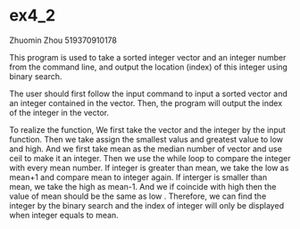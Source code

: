 # ex4_2


Zhuomin Zhou 519370910178

This program is used to take a sorted integer vector and an integer number from the command line, and output the location (index) of this integer using binary search.

The user should first follow the input command to input a sorted vector and an integer contained in the vector. Then, the program will output the index of the integer in the vector.

To realize the function,
We first take the vector and the integer by the input function. 
Then we take assign the smallest valus and greatest value to low and high. 
And we first take mean as the median number of vector and use ceil to make it an integer.
Then we use the while loop to compare the integer with every mean number. 
If integer is greater than mean, we take the low as mean+1 and compare mean to integer again. 
If interger is smaller than mean, we take the high as mean-1. 
And we if coincide with high then the value of mean should be the same as low .
Therefore, we can find the integer by the binary search and the index of integer will only be displayed when integer equals to mean.



